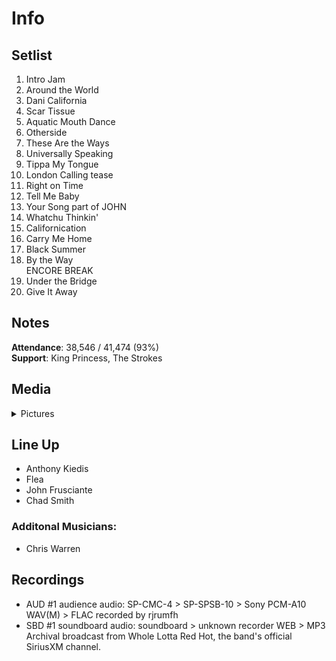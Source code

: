 # Info

## Setlist

1. Intro Jam
2. Around the World
3. Dani California
4. Scar Tissue
5. Aquatic Mouth Dance
6. Otherside
7. These Are the Ways
8. Universally Speaking
9. Tippa My Tongue
10. London Calling tease
11. Right on Time
12. Tell Me Baby
13. Your Song part of JOHN
14. Whatchu Thinkin'
15. Californication
16. Carry Me Home
17. Black Summer
18. By the Way
<br>ENCORE BREAK
19. Under the Bridge
20. Give It Away

## Notes

**Attendance**: 38,546 / 41,474 (93%)
<br>
**Support**: King Princess, The Strokes

## Media 

<details>
  <summary>Pictures</summary>
  <img alt="Setlist" title="Setlist" src="20230329.jpg" height="200" />
</details>

## Line Up

* Anthony Kiedis
* Flea
* John Frusciante
* Chad Smith

### Additonal Musicians:

* Chris Warren

## Recordings

* AUD #1 audience audio: SP-CMC-4 > SP-SPSB-10 > Sony PCM-A10 WAV(M) > FLAC recorded by rjrumfh
* SBD #1 soundboard audio: soundboard > unknown recorder WEB > MP3 Archival broadcast from Whole Lotta Red Hot, the band's official SiriusXM channel.
